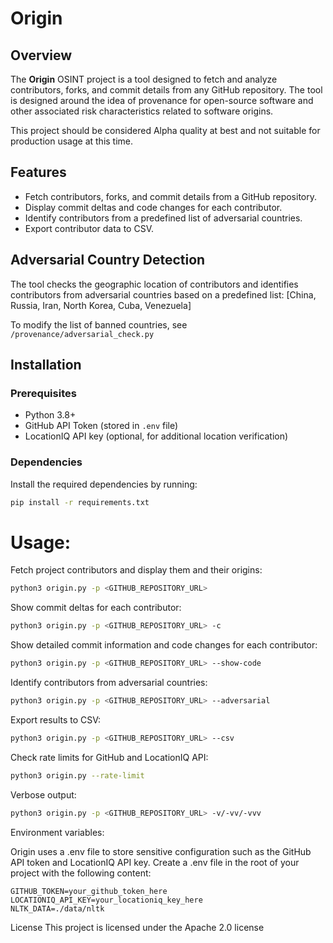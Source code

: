 # Origin

## Overview

The **Origin** OSINT project is a tool designed to fetch and analyze contributors, forks, and commit details from any GitHub repository. The tool is designed around the idea of provenance for open-source software and other associated risk characteristics related to software origins.

This project should be considered Alpha quality at best and not suitable for production usage at this time. 

## Features

- Fetch contributors, forks, and commit details from a GitHub repository.
- Display commit deltas and code changes for each contributor.
- Identify contributors from a predefined list of adversarial countries.
- Export contributor data to CSV.
  
## Adversarial Country Detection

The tool checks the geographic location of contributors and identifies contributors from adversarial countries based on a predefined list: [China, Russia, Iran, North Korea, Cuba, Venezuela]

To modify the list of banned countries, see `/provenance/adversarial_check.py`


## Installation

### Prerequisites

- Python 3.8+
- GitHub API Token (stored in `.env` file)
- LocationIQ API key (optional, for additional location verification)

### Dependencies

Install the required dependencies by running:

```bash
pip install -r requirements.txt
```

# Usage:

Fetch project contributors and display them and their origins:

```bash
python3 origin.py -p <GITHUB_REPOSITORY_URL>
```

Show commit deltas for each contributor:

```bash
python3 origin.py -p <GITHUB_REPOSITORY_URL> -c
```

Show detailed commit information and code changes for each contributor:

```bash
python3 origin.py -p <GITHUB_REPOSITORY_URL> --show-code
```

Identify contributors from adversarial countries:

```bash
python3 origin.py -p <GITHUB_REPOSITORY_URL> --adversarial
```

Export results to CSV:

```bash
python3 origin.py -p <GITHUB_REPOSITORY_URL> --csv
```

Check rate limits for GitHub and LocationIQ API:

```bash
python3 origin.py --rate-limit
```

Verbose output:

```bash
python3 origin.py -p <GITHUB_REPOSITORY_URL> -v/-vv/-vvv
```

Environment variables:

Origin uses a .env file to store sensitive configuration such as the GitHub API token and LocationIQ API key. Create a .env file in the root of your project with the following content:

```
GITHUB_TOKEN=your_github_token_here
LOCATIONIQ_API_KEY=your_locationiq_key_here
NLTK_DATA=./data/nltk
```

License
This project is licensed under the Apache 2.0 license
